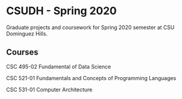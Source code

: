 # CSUDH - Spring 2020
Graduate projects and coursework for Spring 2020 semester at CSU Dominguez Hills.

## Courses
  CSC 495-02 Fundamental of Data Science
  
  CSC 521-01 Fundamentals and Concepts of Programming Languages

  CSC 531-01 Computer Architecture
